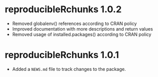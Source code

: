 # reproducibleRchunks 1.0.2

* Removed globalenv() references according to CRAN policy
* Improved documentation with more descriptions and return values
* Removed usage of installed.packages() according to CRAN policy

# reproducibleRchunks 1.0.1

* Added a `NEWS.md` file to track changes to the package.
